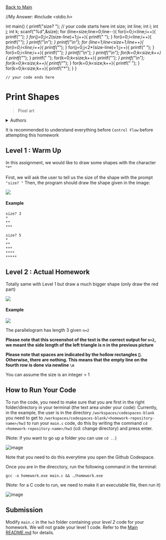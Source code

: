 [Back to Main](../README.md)

//My Answer:
#include <stdio.h>

int main() {
    printf("size? ");
    // your code starts here
    int size;
    int line;
    int i;
    int j;
    int k;
    scanf("%d",&size);
    for (line=size;line>0;line--){
        for(i=0;i<line;i++){
            printf("*");
        }
        for(j=0;j<2*(size-line)+1;j++){
            printf(" ");
        }
        for(i=0;i<line;i++){
            printf("*");
        }
        printf("\n");
    }
    printf("\n");
    for (line=1;line<size+1;line++){
        for(i=0;i<line;i++){
            printf("*");
        }
        for(j=0;j<2*(size-line)+1;j++){
            printf(" ");
        }
        for(i=0;i<line;i++){
            printf("*");
        }
        printf("\n");
    }
    printf("\n");
    for(k=0;k<size;k++){
        printf("*");
    }
    printf(" ");
    for(k=0;k<size;k++){
        printf("*");
    }
    printf("\n");
    for(k=0;k<size;k++){
        printf("*");
    }
    for(k=0;k<size;k++){
        printf(" ");
    }
    for(k=0;k<size;k++){
        printf("*");
    }
}

    // your code ends here

# Print Shapes

> Pixel art

<details>

<summary>Authors</summary>

Dicaprio Cheung (dhcheungaa@connect.ust.hk)

</details>

It is recommended to understand everything before `Control Flow` before attempting this homework

## Level 1 : Warm Up

In this assignment, we would like to draw some shapes with the character "*"

First, we will ask the user to tell us the size of the shape with the prompt `"size? "`
Then, the program should draw the shape given in the image:

![](../../images/basic-shape.png)

#### Example
```
size? 3
*
**
***
```

```
size? 5
*
**
***
****
*****
```

## Level 2 : Actual Homework

Totally same with Level 1 but draw a much bigger shape (only draw the red part)

![](../../images/shape.png)

#### Example

![](../images/print-shapes-example.png)

The parallelogram has length 3 given `n=2`

**Please note that this screenshot of the text is the correct output for `n=2`, we meant the side length of the left triangle is n in the previous picture**

**Please note that spaces are indicated by the hollow rectangles ▯. Otherwise, there are nothing. This means that the empty line on the fourth row is done via newline `\n`**

You can assume the size is an integer > 1

## How to Run Your Code

To run the code, you need to make sure that you are first in the right folder/directory in your terminal (the text area under your code):
Currently, in the example, the user is in the directory `/workspaces/codespaces-blank` you need to get to `/workspaces/codespaces-blank/<homework-repository-name>/hw3` to run your `main.c` code, do this by writing the command `cd <homework-repository-name>/hw3` (cd: change directory) and press enter.

(Note: if you want to go up a folder you can use `cd ..`)

![image](./../images/462ba8f7-a31a-4797-86fc-250e2d353d8e.png)

Note that you need to do this everytime you open the Github Codespace.

Once you are in the direcctory, run the following command in the terminal:
```
gcc -o homework.exe main.c && ./homework.exe
```
(Note: for a C code to run, we need to make it an executable file, then run it)

![image](./../images/368292205-462ba8f7-a31a-4797-86fc-250e2d353d8e.png)



## Submission

Modify `main.c` in the `hw3` folder containing your *level 2* code for your homework. We will not grade your level 1 code. Refer to the [Main README.md](../README.md) for details.

